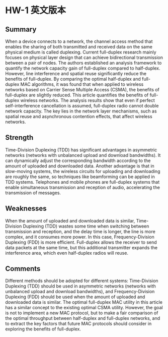 # HW-1 英文版本

## Summary
When a device connects to a network, the channel access method that enables the sharing of both transmitted and received data on the same physical medium is called duplexing. Current full-duplex research mainly focuses on physical layer design that can achieve bidirectional transmission between a pair of nodes.
The authors established an analysis framework to quantify the network capacity gain of full-duplex compared to half-duplex. However, line interference and spatial reuse significantly reduce the benefits of full-duplex. By comparing the optimal half-duplex and full-duplex MAC algorithms, it was found that when applied to wireless networks based on Carrier Sense Multiple Access (CSMA), the benefits of full-duplex are slightly reduced.
This article quantifies the benefits of full-duplex wireless networks. The analysis results show that even if perfect self-interference cancellation is assumed, full-duplex radio cannot double network capacity. The key lies in the network layer mechanisms, such as spatial reuse and asynchronous contention effects, that affect wireless networks.

## Strength
Time-Division Duplexing (TDD) has significant advantages in asymmetric networks (networks with unbalanced upload and download bandwidths). It can dynamically adjust the corresponding bandwidth according to the amount of uploaded and downloaded data. Another advantage is that in slow-moving systems, the wireless circuits for uploading and downloading are roughly the same, so techniques like beamforming can be applied in TDD systems.
Telephones and mobile phones are full-duplex systems that enable simultaneous transmission and reception of audio, accelerating the transmission of messages.

## Weaknesses
When the amount of uploaded and downloaded data is similar, Time-Division Duplexing (TDD) wastes some time when switching between transmission and reception, and the delay time is longer, the line is more complex, and it consumes more power. In this case, Frequency-Division Duplexing (FDD) is more efficient.
Full-duplex allows the receiver to send data packets at the same time, but this additional transmitter expands the interference area, which even half-duplex radios will reuse.

## Comments
Different methods should be adopted for different systems: Time-Division Duplexing (TDD) should be used in asymmetric networks (networks with unbalanced upload and download bandwidths), and Frequency-Division Duplexing (FDD) should be used when the amount of uploaded and downloaded data is similar. The optimal full-duplex MAC utility in this article has a similar concept to the existing optimal CSMA utility. However, the goal is not to implement a new MAC protocol, but to make a fair comparison of the optimal throughput between half-duplex and full-duplex networks, and to extract the key factors that future MAC protocols should consider in exploring the benefits of full-duplex.
